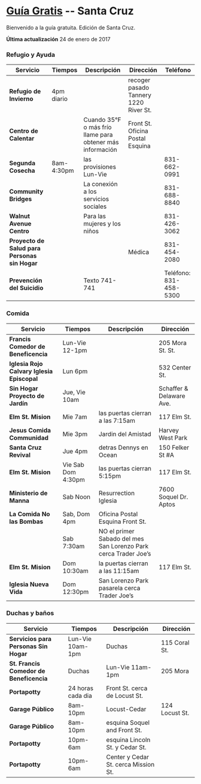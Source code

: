 # [Guía Gratis](../../) -- Santa Cruz

Bienvenido a la guía gratuita. Edición de Santa Cruz.

**Última actualización** 24 de enero de 2017

### Refugio y Ayuda
Servicio | Tiempos | Descripción | Dirección | Teléfono
---------|---------|-------------|-----------|---------
**Refugio de Invierno** | 4pm diario |  | recoger pasado Tannery 1220 River St. |
**Centro de Calentar** |  | Cuando 35°F o más frío llame para obtener más información | Front St. Oficina Postal Esquina |
**Segunda Cosecha** | 8am-4:30pm  | las provisiones Lun-Vie |  | 831-662-0991
**Community Bridges** |  | La conexión a los servicios sociales |  | 831-688-8840
**Walnut Avenue Centro** |  | Para las mujeres y los niños |  | 831-426-3062 
**Proyecto de Salud para Personas sin Hogar** |  |  | Médica | 831-454-2080
**Prevención del Suicidio**  |  | Texto 741-741 |  | Teléfono: 831-458-5300


### Comida
Servicio | Tiempos | Descripción | Dirección
---------|---------|-------------|----------
**Francis Comedor de Beneficencia** | Lun-Vie 12-1pm |  | 205 Mora St. St.
**Iglesia Rojo Calvary Iglesia Episcopal** | Lun 6pm |  | 532 Center St.
**Sin Hogar Proyecto de Jardín** | Jue, Vie 10am | | Schaffer & Delaware Ave.
**Elm St. Mision** | Mie 7am | las puertas cierran a las 7:15am | 117 Elm St.
**Jesus Comida Communidad** | Mie 3pm | Jardin del Amistad | Harvey West Park
**Santa Cruz Revival** | Jue 4pm | detras Dennys en Ocean | 150 Felker St #A
**Elm St. Mision** | Vie Sab Dom 4:30pm | las puertas cierran 5:15pm | 117 Elm St.
**Ministerio de Manna** | Sab Noon | Resurrection Iglesia | 7600 Soquel Dr. Aptos
**La Comida No las Bombas** | Sab, Dom 4pm | Oficina Postal Esquina Front St. |
 |  | Sab 7:30am | NO el primer Sabado del mes San Lorenzo Park cerca Trader Joe’s |  |
**Elm St. Mision** | Dom 10:30am | la puertas cierran a las 11:15am | 117 Elm St.
**Iglesia Nueva Vida** | Dom 12:30pm | San Lorenzo Park pasarela cerca Trader Joe’s |

### Duchas y baños
Servicio | Tiempos | Descripción | Dirección
---------|---------|-------------|----------
**Servicios para Personas Sin Hogar**| Lun-Vie 10am-1pm | Duchas | 115 Coral St.
**St. Francis Comedor de Beneficencia** | Duchas | Lun-Vie 11am-1pm | 205 Mora
**Portapotty** | 24 horas cada dia | Front St. cerca de Locust St. |
**Garage Público** | 8am-10pm | Locust-Cedar | 124 Locust St.
**Garage Público** | 8am-10pm | esquina Soquel and Front St. |
**Portapotty** | 10pm-6am | esquina Lincoln St. y Cedar St. |
**Portapotty** | 10pm-6am | Center y Cedar St. cerca Mission St. |

